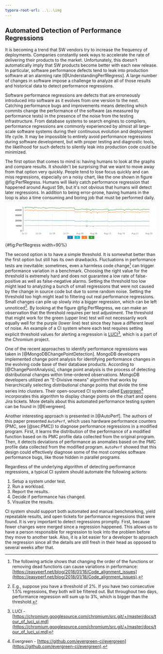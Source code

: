 ```yaml
---
typora-root-url: ..\..\img
---
```


## Automated Detection of Performance Regressions

It is becoming a trend that SW vendors try to increase the frequency of deployments. Companies constantly seek ways to accelerate the rate of delivering their products to the market. Unfortunately, this doesn't automatically imply that SW products become better with each new release. In particular, software performance defects tend to leak into production software at an alarming rate [@UnderstandingPerfRegress]. A large number of changes in software impose a challenge to analyze all of those results and historical data to detect performance regressions.

Software performance regressions are defects that are erroneously introduced into software as it evolves from one version to the next. Catching performance bugs and improvements means detecting which commits change the performance of the software (as measured by performance tests) in the presence of the noise from the testing infrastructure. From database systems to search engines to compilers, performance regressions are commonly experienced by almost all large-scale software systems during their continuous evolution and deployment life cycle. It may be impossible to entirely avoid performance regressions during software development, but with proper testing and diagnostic tools, the likelihood for such defects to silently leak into production code could be minimized.

The first option that comes to mind is: having humans to look at the graphs and compare results. It shouldn't be surprising that we want to move away from that option very quickly. People tend to lose focus quickly and can miss regressions, especially on a noisy chart, like the one shown in figure @fig:PerfRegress. Humans will likely catch performance regression that happened around August 5th, but it's not obvious that humans will detect later regressions. In addition to being error-prone, having humans in the loop is also a time consuming and boring job that must be performed daily.

![Performance trend graph for four tests with a small drop in performance on August 5th (the higher value, the better). *© Image from [@MongoDBChangePointDetection]*](../../img/measurements/PerfRegressions.png){#fig:PerfRegress width=90%}

The second option is to have a simple threshold. It is somewhat better than the first option but still has its own drawbacks. Fluctuations in performance tests are inevitable: sometimes, even a harmless code change[^3] can trigger performance variation in a benchmark. Choosing the right value for the threshold is extremely hard and does not guarantee a low rate of false-positive as well as false-negative alarms. Setting the threshold too low might lead to analyzing a bunch of small regressions that were not caused by the change in source code but due to some random noise. Setting the threshold too high might lead to filtering out real performance regressions. Small changes can pile up slowly into a bigger regression, which can be left unnoticed[^1]. By looking at the figure @fig:PerfRegress, we can make an observation that the threshold requires per test adjustment. The threshold that might work for the green (upper line) test will not necessarily work equally well for the purple (lower line) test since they have a different level of noise. An example of a CI system where each test requires setting explicit threshold values for alerting a regression is [LUCI](https://chromium.googlesource.com/chromium/src.git/+/master/docs/tour_of_luci_ui.md)[^2], which is a part of the Chromium project.

One of the recent approaches to identify performance regressions was taken in [@MongoDBChangePointDetection]. MongoDB developers implemented change point analysis for identifying performance changes in the evolving code base of their database products. According to [@ChangePointAnalysis], change point analysis is the process of detecting distributional changes within time-ordered observations. MongoDB developers utilized an "E-Divisive means" algorithm that works by hierarchically selecting distributional change points that divide the time series into clusters. Their open-sourced CI system called [Evergreen](https://github.com/evergreen-ci/evergreen)[^4] incorporates this algorithm to display change points on the chart and opens Jira tickets. More details about this automated performance testing system can be found in [@Evergreen].

Another interesting approach is presented in [@AutoPerf]. The authors of this paper presented `AutoPerf`, which uses hardware performance counters (PMC, see [@sec:PMC]) to diagnose performance regressions in a modified program. First, it learns the distribution of the performance of a modified function based on its PMC profile data collected from the original program. Then, it detects deviations of performance as anomalies based on the PMC profile data collected from the modified program. `AutoPerf` showed that this design could effectively diagnose some of the most complex software performance bugs, like those hidden in parallel programs.

Regardless of the underlying algorithm of detecting performance regressions, a typical CI system should automate the following actions:

1. Setup a system under test.
2. Run a workload.
3. Report the results.
4. Decide if performance has changed.
5. Visualize the results.

CI system should support both automated and manual benchmarking, yield repeatable results, and open tickets for performance regressions that were found. It is very important to detect regressions promptly. First, because fewer changes were merged since a regression happened. This allows us to have a person responsible for regression to look into the problem before they move to another task. Also, it is a lot easier for a developer to approach the regression since all the details are still fresh in their head as opposed to several weeks after that.

[^1]: E.g., suppose you have a threshold of 2%. If you have two consecutive 1.5% regressions, they both will be filtered out. But throughout two days, performance regression will sum up to 3%, which is bigger than the threshold.
[^2]: LUCI - [https://chromium.googlesource.com/chromium/src.git/+/master/docs/tour_of_luci_ui.md](https://chromium.googlesource.com/chromium/src.git/+/master/docs/tour_of_luci_ui.md)
[^3]: The following article shows that changing the order of the functions or removing dead functions can cause variations in performance: [https://easyperf.net/blog/2018/01/18/Code_alignment_issues](https://easyperf.net/blog/2018/01/18/Code_alignment_issues).
[^4]: Evergreen - [https://github.com/evergreen-ci/evergreen](https://github.com/evergreen-ci/evergreen).
